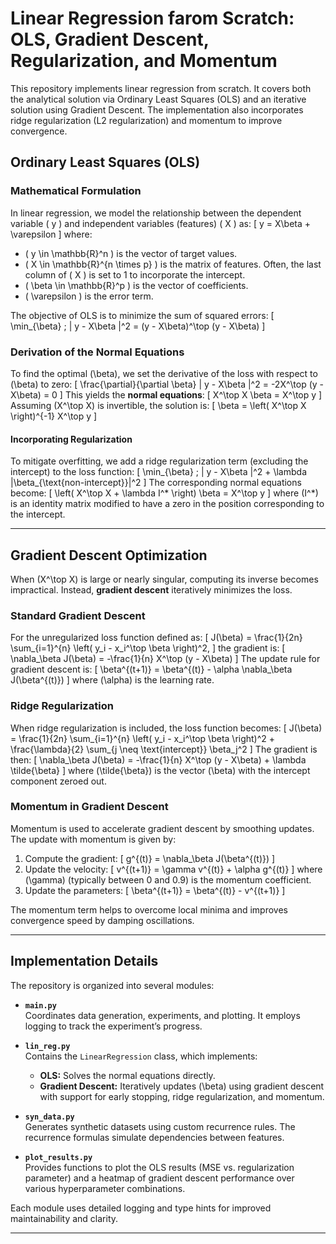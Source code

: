 # Linear Regression farom Scratch: OLS, Gradient Descent, Regularization, and Momentum

This repository implements linear regression from scratch. It covers both the analytical solution via Ordinary Least Squares (OLS) and an iterative solution using Gradient Descent. The implementation also incorporates ridge regularization (L2 regularization) and momentum to improve convergence. 

## Ordinary Least Squares (OLS)

### Mathematical Formulation

In linear regression, we model the relationship between the dependent variable \( y \) and independent variables (features) \( X \) as:
\[
y = X\beta + \varepsilon
\]
where:
- \( y \in \mathbb{R}^n \) is the vector of target values.
- \( X \in \mathbb{R}^{n \times p} \) is the matrix of features. Often, the last column of \( X \) is set to 1 to incorporate the intercept.
- \( \beta \in \mathbb{R}^p \) is the vector of coefficients.
- \( \varepsilon \) is the error term.

The objective of OLS is to minimize the sum of squared errors:
\[
\min_{\beta} \; \| y - X\beta \|^2 = (y - X\beta)^\top (y - X\beta)
\]

### Derivation of the Normal Equations

To find the optimal \(\beta\), we set the derivative of the loss with respect to \(\beta\) to zero:
\[
\frac{\partial}{\partial \beta} \| y - X\beta \|^2 = -2X^\top (y - X\beta) = 0
\]
This yields the **normal equations**:
\[
X^\top X \beta = X^\top y
\]
Assuming \(X^\top X\) is invertible, the solution is:
\[
\beta = \left( X^\top X \right)^{-1} X^\top y
\]

#### Incorporating Regularization

To mitigate overfitting, we add a ridge regularization term (excluding the intercept) to the loss function:
\[
\min_{\beta} \; \| y - X\beta \|^2 + \lambda \|\beta_{\text{non-intercept}}\|^2
\]
The corresponding normal equations become:
\[
\left( X^\top X + \lambda I^* \right) \beta = X^\top y
\]
where \(I^*\) is an identity matrix modified to have a zero in the position corresponding to the intercept.

---

## Gradient Descent Optimization

When \(X^\top X\) is large or nearly singular, computing its inverse becomes impractical. Instead, **gradient descent** iteratively minimizes the loss.

### Standard Gradient Descent

For the unregularized loss function defined as:
\[
J(\beta) = \frac{1}{2n} \sum_{i=1}^{n} \left( y_i - x_i^\top \beta \right)^2,
\]
the gradient is:
\[
\nabla_\beta J(\beta) = -\frac{1}{n} X^\top (y - X\beta)
\]
The update rule for gradient descent is:
\[
\beta^{(t+1)} = \beta^{(t)} - \alpha \nabla_\beta J(\beta^{(t)})
\]
where \(\alpha\) is the learning rate.

### Ridge Regularization

When ridge regularization is included, the loss function becomes:
\[
J(\beta) = \frac{1}{2n} \sum_{i=1}^{n} \left( y_i - x_i^\top \beta \right)^2 + \frac{\lambda}{2} \sum_{j \neq \text{intercept}} \beta_j^2
\]
The gradient is then:
\[
\nabla_\beta J(\beta) = -\frac{1}{n} X^\top (y - X\beta) + \lambda \tilde{\beta}
\]
where \(\tilde{\beta}\) is the vector \(\beta\) with the intercept component zeroed out.

### Momentum in Gradient Descent

Momentum is used to accelerate gradient descent by smoothing updates. The update with momentum is given by:
1. Compute the gradient:
   \[
   g^{(t)} = \nabla_\beta J(\beta^{(t)})
   \]
2. Update the velocity:
   \[
   v^{(t+1)} = \gamma v^{(t)} + \alpha g^{(t)}
   \]
   where \(\gamma\) (typically between 0 and 0.9) is the momentum coefficient.
3. Update the parameters:
   \[
   \beta^{(t+1)} = \beta^{(t)} - v^{(t+1)}
   \]

The momentum term helps to overcome local minima and improves convergence speed by damping oscillations.

---

## Implementation Details

The repository is organized into several modules:

- **`main.py`**  
  Coordinates data generation, experiments, and plotting. It employs logging to track the experiment’s progress.

- **`lin_reg.py`**  
  Contains the `LinearRegression` class, which implements:
  - **OLS:** Solves the normal equations directly.
  - **Gradient Descent:** Iteratively updates \(\beta\) using gradient descent with support for early stopping, ridge regularization, and momentum.

- **`syn_data.py`**  
  Generates synthetic datasets using custom recurrence rules. The recurrence formulas simulate dependencies between features.

- **`plot_results.py`**  
  Provides functions to plot the OLS results (MSE vs. regularization parameter) and a heatmap of gradient descent performance over various hyperparameter combinations.

Each module uses detailed logging and type hints for improved maintainability and clarity.

---
